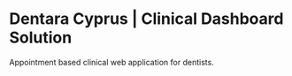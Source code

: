 # Dentara Cyprus | Clinical Dashboard Solution
Appointment based clinical web application for dentists.
